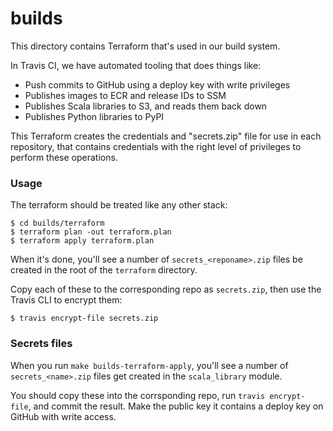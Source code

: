 # builds

This directory contains Terraform that's used in our build system.

In Travis CI, we have automated tooling that does things like:

*   Push commits to GitHub using a deploy key with write privileges
*   Publishes images to ECR and release IDs to SSM
*   Publishes Scala libraries to S3, and reads them back down
*   Publishes Python libraries to PyPI

This Terraform creates the credentials and "secrets.zip" file for use in each repository, that contains credentials with the right level of privileges to perform these operations.

### Usage

The terraform should be treated like any other stack:

```console
$ cd builds/terraform
$ terraform plan -out terraform.plan
$ terraform apply terraform.plan
```

When it's done, you'll see a number of `secrets_<reponame>.zip` files be created in the root of the `terraform` directory.

Copy each of these to the corresponding repo as `secrets.zip`, then use the Travis CLI to encrypt them:

```console
$ travis encrypt-file secrets.zip
```

### Secrets files

When you run `make builds-terraform-apply`, you'll see a number of `secrets_<name>.zip` files get created in the `scala_library` module.

You should copy these into the corrsponding repo, run `travis encrypt-file`, and commit the result.  Make the public key it contains a deploy key on GitHub with write access.
